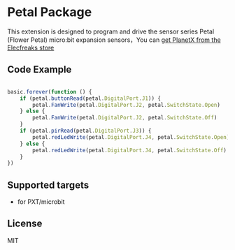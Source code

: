 # Petal Package

This extension is designed to program and drive the sensor series Petal (Flower Petal) micro:bit expansion sensors，You can [get PlanetX from the Elecfreaks store](https://www.elecfreaks.com/)

## Code Example
```JavaScript

basic.forever(function () {
    if (petal.buttonRead(petal.DigitalPort.J1)) {
        petal.FanWrite(petal.DigitalPort.J2, petal.SwitchState.Open)
    } else {
        petal.FanWrite(petal.DigitalPort.J2, petal.SwitchState.Off)
    }
    if (petal.pirRead(petal.DigitalPort.J3)) {
        petal.redLedWrite(petal.DigitalPort.J4, petal.SwitchState.Open)
    } else {
        petal.redLedWrite(petal.DigitalPort.J4, petal.SwitchState.Off)
    }
})
```

## Supported targets

* for PXT/microbit

## License
MIT
